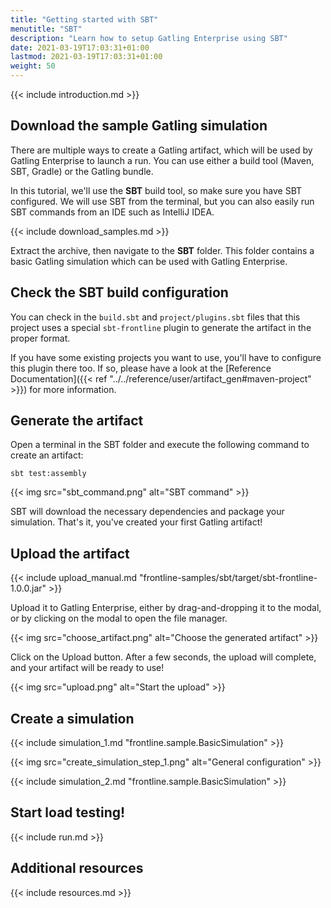 ```yaml
---
title: "Getting started with SBT"
menutitle: "SBT"
description: "Learn how to setup Gatling Enterprise using SBT"
date: 2021-03-19T17:03:31+01:00
lastmod: 2021-03-19T17:03:31+01:00
weight: 50
---
```


{{< include introduction.md >}}

## Download the sample Gatling simulation

There are multiple ways to create a Gatling artifact, which will be used by Gatling Enterprise to launch a run.
You can use either a build tool (Maven, SBT, Gradle) or the Gatling bundle.

In this tutorial, we'll use the **SBT** build tool, so make sure you have SBT configured.
We will use SBT from the terminal, but you can also easily run SBT commands from an IDE such as IntelliJ IDEA.

{{< include download_samples.md >}}

Extract the archive, then navigate to the **SBT** folder.
This folder contains a basic Gatling simulation which can be used with Gatling Enterprise.

## Check the SBT build configuration

You can check in the `build.sbt` and `project/plugins.sbt` files that this project uses a special `sbt-frontline` plugin to generate the artifact in the proper format.

If you have some existing projects you want to use, you'll have to configure this plugin there too.
If so, please have a look at the [Reference Documentation]({{< ref "../../reference/user/artifact_gen#maven-project" >}}) for more information.

## Generate the artifact

Open a terminal in the SBT folder and execute the following command to create an artifact:

```console
sbt test:assembly
```

{{< img src="sbt_command.png" alt="SBT command" >}}

SBT will download the necessary dependencies and package your simulation.
That's it, you've created your first Gatling artifact!

## Upload the artifact 

{{< include upload_manual.md "frontline-samples/sbt/target/sbt-frontline-1.0.0.jar" >}}

Upload it to Gatling Enterprise, either by drag-and-dropping it to the modal, or by clicking on the modal to open the file manager.

{{< img src="choose_artifact.png" alt="Choose the generated artifact" >}}

Click on the Upload button. After a few seconds, the upload will complete, and your artifact will be ready to use!

{{< img src="upload.png" alt="Start the upload" >}}

## Create a simulation

{{< include simulation_1.md "frontline.sample.BasicSimulation" >}}

{{< img src="create_simulation_step_1.png" alt="General configuration" >}}

{{< include simulation_2.md "frontline.sample.BasicSimulation" >}}

## Start load testing!

{{< include run.md >}}

## Additional resources

{{< include resources.md >}}
